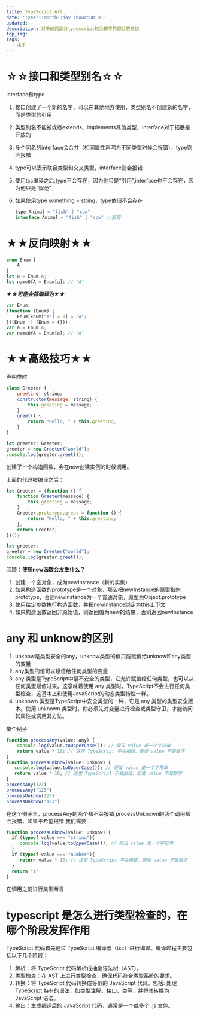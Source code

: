 ```yaml
---
title: TypeScript All
date: ':year-:month-:day :hour:00:00'
updated:
description: 对于前两部分typescript较为精华的部分的总结
top_img:
tags:
  - 本手
---
```


# ☆☆接口和类型别名☆☆

interface和type

1. 接口创建了一个新的名字，可以在其他地方使用，类型别名不创建新的名字，而是类型的引用
2. 类型别名不能被或者extends、implements其他类型，interface对于拓展是开放的
3. 多个同名的interface会合并（相同属性声明为不同类型时候会报错），type则会报错
4. type可以表示联合类型和交叉类型，interface则会报错
5. 使用tsc编译之后,type不会存在，因为他只是“引用”,interface也不会存在，因为他只是“规范”
6. 如果使用type something = string，type依旧不会存在

    ```jsx
    type Animal = "fish" | "cow"
    interface Animal = "fish" | "cow" //报错
    ```
   

# ★★反向映射★★

```jsx
enum Enum {
    A
}
let a = Enum.A;
let nameOfA = Enum[a]; // "A"
```

***★★可能会将编译为★★***

```jsx
var Enum;
(function (Enum) {
    Enum[Enum["A"] = 0] = "A";
})(Enum || (Enum = {}));
var a = Enum.A;
var nameOfA = Enum[a]; // "A"
```

# ★★高级技巧★★

声明类时

```jsx
class Greeter {
    greeting: string;
    constructor(message: string) {
        this.greeting = message;
    }
    greet() {
        return "Hello, " + this.greeting;
    }
}

let greeter: Greeter;
greeter = new Greeter("world");
console.log(greeter.greet());
```

创建了一个构造函数，会在new创建实例的时候调用。

上面的代码被编译之后：

```jsx
let Greeter = (function () {
    function Greeter(message) {
        this.greeting = message;
    }
    Greeter.prototype.greet = function () {
        return "Hello, " + this.greeting;
    };
    return Greeter;
})();

let greeter;
greeter = new Greeter("world");
console.log(greeter.greet());
```

回顾：**使用new函数会发生什么？**

1. 创建一个空对象，成为newInstance（新的实例）
2. 如果构造函数的prototype是一个对象，那么把newInstance的原型指向prototype，否则newInstance为一个普通对象，原型为Object.prototype
3. 使用给定参数执行构造函数，并把newInstance绑定为this上下文
4. 如果构造函数返回非原始值，则返回值为new的结果，否则返回newInstance

# any 和 unknow的区别

1. unknow是类型安全的any，unknow类型的值只能赋值给unknow和any类型的变量
2. any类型的值可以赋值给任何类型的变量
3. any 类型是TypeScript中最不安全的类型，它允许赋值给任何类型，也可以从任何类型赋值过来。这意味着使用 any 类型时，TypeScript不会进行任何类型检查，这基本上和使用JavaScript的动态类型特性一样。 
4. unknown 类型是TypeScript中安全类型的一种，它是 any 类型的类型安全版本。使用 unknown 类型时，你必须先对变量进行检查或类型守卫，才能访问其属性或调用其方法。

举个例子
```javascript
function processAny(value: any) {
    console.log(value.toUpperCase()); // 假设 value 是一个字符串
    return value * 10; // 这里 TypeScript 不会报错，即使 value 不是数字
}
function processUnknow(value: unknow) {
   console.log(value.toUpperCase()); // 假设 value 是一个字符串
   return value * 10; // 这里 TypeScript 不会报错，即使 value 不是数字
}
processAny(123)
processAny("123")
processUnknow(123)
processUnknow("123")
```

在这个例子里，processAny的两个都不会报错
processUnknown的两个调用都会报错，如果不希望报错
我们需要：
```javascript
function processUnknow(value: unknow) {
  if (typeof value === "string"){
     console.log(value.toUpperCase()); // 假设 value 是一个字符串
  }
  if (typeof value === "number"){
     return value * 10; // 这里 TypeScript 不会报错，即使 value 不是数字
  }
  return "1"
}
```
在调用之前进行类型断言

# typescript 是怎么进行类型检查的，在哪个阶段发挥作用

TypeScript 代码首先通过 TypeScript 编译器（tsc）进行编译。编译过程主要包括以下几个阶段：

1. 解析：将 TypeScript 代码解析成抽象语法树（AST）。 
2. 类型检查：在 AST 上进行类型检查，确保代码符合类型系统的要求。
3. 转换：将 TypeScript 代码转换成等价的 JavaScript 代码。包括: 处理 TypeScript 特有的语法，如类型注解、接口、类等，并将其转换为 JavaScript 语法。
4. 输出：生成编译后的 JavaScript 代码，通常是一个或多个 .js 文件。



